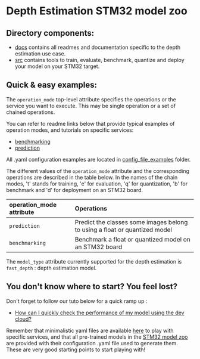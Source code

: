 # Depth Estimation STM32 model zoo


## Directory components:
* [docs](./docs/) contains all readmes and documentation specific to the depth estimation use case.
* [src](./docs/README_OVERVIEW.md) contains tools to train, evaluate, benchmark, quantize and deploy your model on your STM32 target.

## Quick & easy examples:
The `operation_mode` top-level attribute specifies the operations or the service you want to execute. This may be single operation or a set of chained operations.

You can refer to readme links below that provide typical examples of operation modes, and tutorials on specific services:

   - [benchmarking](./docs/README_BENCHMARKING.md)
   - [prediction](./docs/README_PREDICTION.md)

All .yaml configuration examples are located in [config_file_examples](./src/config_file_examples/) folder.

The different values of the `operation_mode` attribute and the corresponding operations are described in the table below. In the names of the chain modes, 't' stands for training, 'e' for evaluation, 'q' for quantization, 'b' for benchmark and 'd' for deployment on an STM32 board.

| operation_mode attribute | Operations                                                                                                                                           |
|:---------------------------|:-----------------------------------------------------------------------------------------------------------------------------------------------------|
| `prediction`   | Predict the classes some images belong to using a float or quantized model                                                                           |
| `benchmarking` | Benchmark a float or quantized model on an STM32 board                                                                                               |

The `model_type` attribute currently supported for the depth estimation is `fast_depth` : depth estimation model.


## You don't know where to start? You feel lost?
Don't forget to follow our tuto below for a quick ramp up : 
* [How can I quickly check the performance of my model using the dev cloud?](./docs/tuto/how_to_quickly_benchmark_the_performances_of_a_model.md)


Remember that minimalistic yaml files are available [here](./src/config_file_examples/) to play with specific services, and that all pre-trained models in the [STM32 model zoo](https://github.com/STMicroelectronics/stm32ai-modelzoo/) are provided with their configuration .yaml file used to generate them. These are very good starting points to start playing with!

